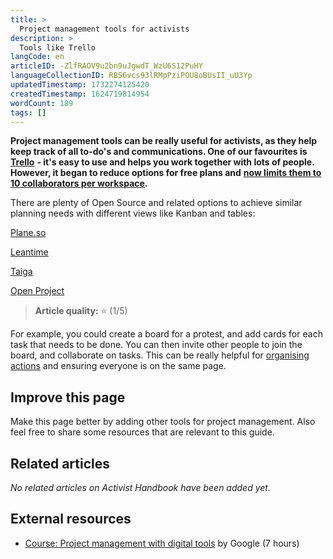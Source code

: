 ```yaml
---
title: >
  Project management tools for activists
description: >
  Tools like Trello
langCode: en
articleID: -ZlfRAOV9u2bn9uJgwdT_WzU6S12PuHY
languageCollectionID: RBS6vcs93lRMpPziPOU8oBUsII_uU3Yp
updatedTimestamp: 1732274125420
createdTimestamp: 1624719814954
wordCount: 189
tags: []
---
```


**Project management tools can be really useful for activists, as they help keep track of all to-do's and communications. One of our favourites is** [**Trello**](https://trello.com) **- it's easy to use and helps you work together with lots of people. However, it began to reduce options for free plans and** [**now limits them to 10 collaborators per workspace**](https://trello.com/pricing?utm_source=activisthandbook.org)**.**

There are plenty of Open Source and related options to achieve similar planning needs with different views like Kanban and tables:

[Plane.so](http://Plane.so)

[Leantime](https://leantime.io/?utm_source=activisthandbook.org)

[Taiga](https://taiga.io/?utm_source=activisthandbook.org)

[Open Project](https://www.openproject.org/?utm_source=activisthandbook.org)

> **Article quality:** ⭐️ (1/5)

For example, you could create a board for a protest, and add cards for each task that needs to be done. You can then invite other people to join the board, and collaborate on tasks. This can be really helpful for [organising actions](/organising/action) and ensuring everyone is on the same page.

## Improve this page

Make this page better by adding other tools for project management. Also feel free to share some resources that are relevant to this guide.

## Related articles

_No related articles on Activist Handbook have been added yet._

## External resources

-   [Course: Project management with digital tools](https://learndigital.withgoogle.com/digitalgarage/course/manage-a-project-with-digital-tools) by Google (7 hours)
